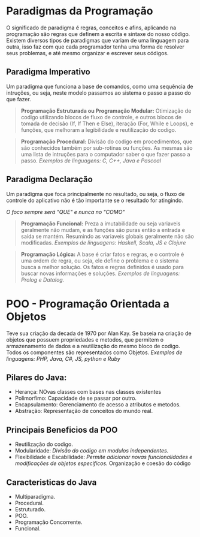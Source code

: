 # Paradigmas da Programação

O significado de paradigma é regras, conceitos e afins, aplicando na programação são regras que definem a escrita e sintaxe do nosso código. Existem diversos tipos de paradigmas que variam de uma linguagem para outra, isso faz com que cada programador tenha uma forma de resolver seus problemas, e até mesmo organizar e escrever seus códigos. 

## Paradigma Imperativo

Um paradigma que funciona a base de comandos, como uma sequência de intruções, ou seja, neste modelo passamos ao sistema o passo a passo do que fazer.


> **Programação Estruturada ou Programação Modular:** Otimização de codigo utilizando blocos de fluxo de controle, e outros blocos de tomada de decisão (If, If Then e Else), iteração (For, While e Loops), e funções, que melhoram a legibilidade e reutilização do codigo.   

> **Programação Procedural:**  Divisão do codigo em procedimentos, que são conhecidos também por sub-rotinas ou funções. As mesmas são uma lista de intruções para o computador saber o que fazer passo a passo. *Exemplos de linguagens: C, C++, Java e Pascoal*

## Paradigma Declaração

Um paradigma que foca principalmente no resultado, ou seja, o fluxo de controle do aplicativo não é tão importante se o resultado for atingindo. 

*O foco sempre será "QUE" e nunca no "COMO"*

> **Programação Funcional:**     Preza a imutabilidade ou seja variaveis geralmente não mudam, e as funções são puras então a entrada e saída se mantém. Resumindo as variaveis globais geralmente não são modificadas. *Exemplos de linguagens: Haskell, Scala, JS e Clojure*

> **Programação Lógica:** A base é criar fatos e regras, e o controle é uma ordem de regra, ou seja, ele define o problema e o sistema busca a melhor solução. 
Os fatos e regras definidos é usado para buscar novas informações e soluções.
*Exemplos de linguagens: Prolog e Datalog.*

# POO - Programação Orientada a Objetos

Teve sua criação da decada de 1970 por Alan Kay. Se baseia na criação de objetos que possuem propriedades e metodos, que permitem o armazenamento de dados e a reutilização do mesmo bloco de codigo. Todos os componentes são representados como Objetos.
*Exemplos de linguagens: PHP, Java, C#, JS, python e Ruby*

## Pilares do Java: 

- Herança: NOvas classes com bases nas classes existentes
- Polimorfimo: Capacidade de se passar por outro.
- Encapsulamento: Gerenciamento de acesso a atributos e metodos.
- Abstração: Representação de conceitos do mundo real.

## Principais Beneficios da POO
- Reutilização do codigo.
- Modularidade: *Divisão do codigo em modulos independentes.* 
- Flexibilidade e Escabilidade: *Permite adicionar novas funcionalidades e modificações de objetos especificos.*
Organização e coesão do código

## Caracteristicas do Java
- Multiparadigma.
- Procedural.
- Estruturado.
- POO.
- Programação Concorrente.
- Funcional. 
